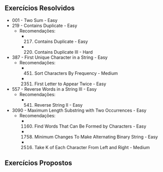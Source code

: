 ## Exercícios Resolvidos

- 001 - Two Sum - Easy
- 219 - Contains Duplicate - Easy
    - Recomendações:
        - 217. Contains Duplicate - Easy
        - 220. Contains Duplicate III - Hard
- 387 - First Unique Character in a String - Easy
    - Recomendações:
        - 451. Sort Characters By Frequency - Medium
        - 2351. First Letter to Appear Twice - Easy
- 557 - Reverse Words in a String III - Easy
    - Recomendações:
        - 541. Reverse String II - Easy
- 3090 - Maximum Length Substring with Two Occurrences - Easy
    - Recomendações:
        - 1160. Find Words That Can Be Formed by Characters - Easy
        - 1758. Minimum Changes To Make Alternating Binary String - Easy
        - 2516. Take K of Each Character From Left and Right - Medium

## Exercícios Propostos

